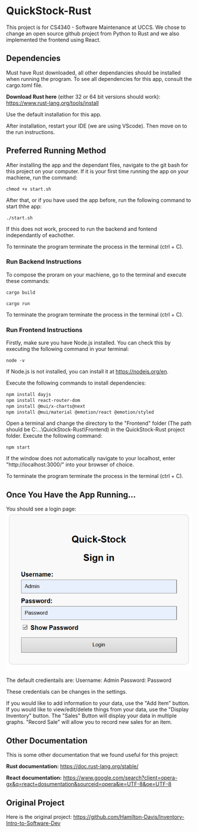 # QuickStock-Rust



This project is for CS4340 - Software Maintenance at UCCS. We chose to change an open source github project from Python to Rust and we also implemented the frontend using React.


## Dependencies
Must have Rust downloaded, all other dependancies should be installed when running the program. To see all dependencies for this app, consult the cargo.toml file.

**Download Rust here** (either 32 or 64 bit versions should work): https://www.rust-lang.org/tools/install

Use the default installation for this app.

After installation, restart your IDE (we are using VScode). Then move on to the run instructions.

## Preferred Running Method
After installing the app and the dependant files, navigate to the git bash for this project on your computer.
If it is your first time running the app on your machiene, run the command:
```
chmod +x start.sh
```

After that, or if you have used the app before, run the following command to start thhe app:
```
./start.sh
```
If this does not work, proceed to run the backend and fontend independantly of eachother.

To terminate the program terminate the process in the terminal (ctrl + C).


### Run Backend Instructions
To compose the proram on your machiene, go to the terminal and execute these commands:
```
cargo build
```
```
cargo run
```

To terminate the program terminate the process in the terminal (ctrl + C).


### Run Frontend Instructions
Firstly, make sure you have Node.js installed. You can check this by executing the following command in your terminal:
```
node -v
```
If Node.js is not installed, you can install it at https://nodejs.org/en.

Execute the following commands to install dependencies:
```
npm install dayjs
npm install react-router-dom
npm install @mui/x-charts@next
npm install @mui/material @emotion/react @emotion/styled
```

Open a terminal and change the directory to the "Frontend" folder (The path should be C:\...\QuickStock-Rust\Frontend) in the QuickStock-Rust project folder. Execute the following command:
```
npm start
```
If the window does not automatically navigate to your localhost, enter "http://localhost:3000/" into your browser of choice.

To terminate the program terminate the process in the terminal (ctrl + C).

## Once You Have the App Running...
You should see a login page:
![alt text](image.png)

The default credientails are:
Username: Admin
Password: Password

These credentials can be changes in the settings.

If you would like to add information to your data, use the "Add Item" button. If you would like to view/edit/delete things from your data, use the "Display Inventory"  button. 
The "Sales" Button will display your data in multiple graphs. "Record Sale" will allow you to record new sales for an item. 
## Other Documentation
This is some other documentation that we found useful for this project:

**Rust documentation:** https://doc.rust-lang.org/stable/

**React documentation:** https://www.google.com/search?client=opera-gx&q=react+dosumentation&sourceid=opera&ie=UTF-8&oe=UTF-8

## Original Project
Here is the original project: https://github.com/Hamilton-Davis/Inventory-Intro-to-Software-Dev
